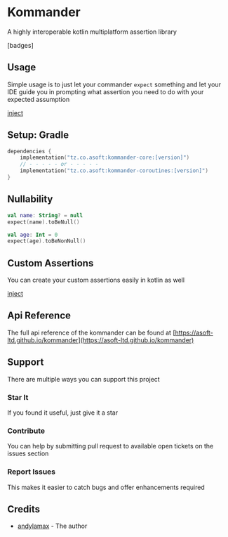 # Kommander

A highly interoperable kotlin multiplatform assertion library

[badges]

## Usage
Simple usage is to just let your commander `expect` something and let your IDE guide you in
prompting what assertion you need to do with your expected assumption

[inject](../core/src/commonTest/kotlin/samples/PersonTest.kt)

## Setup: Gradle

```kotlin
dependencies {
    implementation("tz.co.asoft:kommander-core:[version]")
    // - - - - - or - - - - - 
    implementation("tz.co.asoft:kommander-coroutines:[version]")
}
```

## Nullability
```kotlin
val name: String? = null
expect(name).toBeNull()

val age: Int = 0
expect(age).toBeNonNull()
```

## Custom Assertions
You can create your custom assertions easily in kotlin as well

[inject](../core/src/commonTest/kotlin/samples/CustomAssertionsTest.kt)

## Api Reference
The full api reference of the kommander can be found at [https://asoft-ltd.github.io/kommander](https://asoft-ltd.github.io/kommander)


## Support

There are multiple ways you can support this project

### Star It

If you found it useful, just give it a star

### Contribute

You can help by submitting pull request to available open tickets on the issues section

### Report Issues

This makes it easier to catch bugs and offer enhancements required

## Credits

- [andylamax](https://github.com/andylamax) - The author